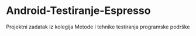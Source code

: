 # Android-Testiranje-Espresso
Projektni zadatak iz kolegija Metode i tehnike testiranja programske podrške
